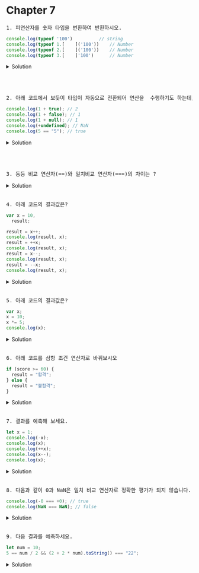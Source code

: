 # Chapter 7

<pre>1. 피연산자를 숫자 타입을 변환하여 반환하시오.</pre>

```js
console.log(typeof '100')          // string
console.log(typeof 1.[    ]('100'))    // Number
console.log(typeof 2.[    ]('100'))    // Number
console.log(typeof 3.[    ]'100')      // Number
```

   <details>
      <summary>Solution</summary>
        <strong>1.Number</strong><br>
        <strong>2.parseInt</strong><br>
        <strong>3.+</strong>
   </details>

<br>
<br>
<br>

<pre>2. 아래 코드에서 보듯이 타입이 자동으로 전환되어 연산을  수행하기도 하는데, 이것을 [          ] 또는 [          ]라고 한다. </pre>

```js
console.log(1 + true); // 2
console.log(1 + false); // 1
console.log(1 + null); // 1
console.log(+undefined); // NaN
console.log(5 == "5"); // true
```

   <details>
      <summary>Solution</summary>
        <strong>암묵적 타입 변환(implicit coercion), 타입 강제 변환(type coercion)</strong>
   </details>

<br>
<br>
<br>

<pre>3. 동등 비교 연산자(==)와 일치비교 연산자(===)의 차이는 ?</pre>

   <details>
      <summary>Solution</summary>
        <strong>동등 비교 연산자는 비교할때 먼저 암묵적 타입 변환을 통해 타입을 일치시키고 값을 비교한다.<br>하지만 일치 비교 연산자는 암묵적 타입 변환을 하지않고 비교를 한다. </strong>
   </details> 
<br>
<pre>4. 아래 코드의 결과값은? </pre>

```js
var x = 10,
  result;

result = x++;
console.log(result, x);
result = ++x;
console.log(result, x);
result = x--;
console.log(result, x);
result = --x;
console.log(result, x);
```

   <details>
      <summary>Solution</summary>
        <strong>1. 10, 11 선할당 후증가 <br>
        2. 12, 12 선증가 후할당 <br>
        3. 12, 11 선할당 후감소 <br>
        4. 10, 10 선감소 후할당 </strong>
   </details> 
   <br>
<pre>5. 아래 코드의 결과값은? </pre>

```js
var x;
x = 10;
x *= 5;
console.log(x);
```

   <details>
      <summary>Solution</summary>
        <strong> x = 50  &nbsp//&nbsp x = x * 5 </strong>
   </details> 
   <br>

<pre>6. 아래 코드를 삼항 조건 연산자로 바꿔보시오 </pre>

```js
if (score >= 60) {
  result = "합격";
} else {
  result = "불합격";
}
```

   <details>
      <summary>Solution</summary>
        <strong> var result = score >= 60 ? "합격" : "불합격"</strong>
   </details> 
   
<br>
<pre>7. 결과를 예측해 보세요.</pre>

```js
let x = 1;
console.log(-x);
console.log(x);
console.log(++x);
console.log(x--);
console.log(x);
```

<details>
   <summary>Solution</summary>
      <strong>-1, 1, 2, 2, 1</strong>
      <pre>[해설]<br/> - 단항 산술 연산자 -은 양수를 음수로, 음수를 양수로 반전한 값을 반환합니다. 또한 부수효과가 없으므로 x의 값은 변환하지 않습니다. <br/> - 전위 증가 함수 ++은 먼저 피연산자의 값을 증가 시킨 후, 다른 연산을 수행합니다. <br/> - 후위 감소 연산자 --은 먼저 다은 연산을 수행한 후, 피연산자의 값을 감소 시킴니다.</pre>

</details>

<br>
<pre>8. 다음과 같이 0과 NaN은 일치 비교 연산자로 정확한 평가가 되지 않습니다. ES6에 도입된 이 메서드는 0과 NaN의 정확한 비교 결과를 반환하는데 이 메서드는 무엇일까요.</pre>

```js
console.log(-0 === +0); // true
console.log(NaN === NaN); // false
```

<details>
   <summary>Solution</summary>
      <strong>Object.is</strong>
      <pre>[해설]<br/> Object.is(-0,+0), Object.is(NaN, NaN) 각각 false, true를 반환합니다.</pre>
</details>

<br>

<pre>9. 다음 결과를 예측하세요.</pre>

```js
let num = 10;
5 == num / 2 && (2 + 2 * num).toString() === "22";
```

<details>
   <summary>Solution</summary>
      <strong>true</strong>
      <pre>[해설]<br/>1. 5 == num / 2 && (2 + 2 * num).toString() === "22";
2. 5 == num / 2 && (22).toString() === "22";
3. 5 == num / 2 && "22" === "22";
4. 5 == 5 && "22" === "22";
5. true && "22" === "22";
6. true && true;
7. true;</pre>
</details>

<br>
